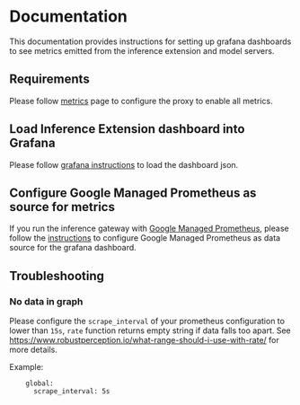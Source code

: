 # Documentation

This documentation provides instructions for setting up grafana dashboards to see metrics emitted from the inference extension and model servers.

## Requirements

Please follow [metrics](https://gateway-api-inference-extension.sigs.k8s.io/guides/metrics/?h=metrics) page to configure the proxy to enable all metrics.

## Load Inference Extension dashboard into Grafana

Please follow [grafana instructions](https://grafana.com/docs/grafana/latest/dashboards/build-dashboards/import-dashboards/) to load the dashboard json.

## Configure Google Managed Prometheus as source for metrics

If you run the inference gateway with [Google Managed Prometheus](https://cloud.google.com/stackdriver/docs/managed-prometheus), please follow the [instructions](https://cloud.google.com/stackdriver/docs/managed-prometheus/query) to configure Google Managed Prometheus as data source for the grafana dashboard.

## Troubleshooting

### No data in graph

Please configure the `scrape_interval` of your prometheus configuration to lower than `15s`, `rate` function returns empty string if data falls too apart. See https://www.robustperception.io/what-range-should-i-use-with-rate/ for more details.

Example:

```
    global:
      scrape_interval: 5s
```
